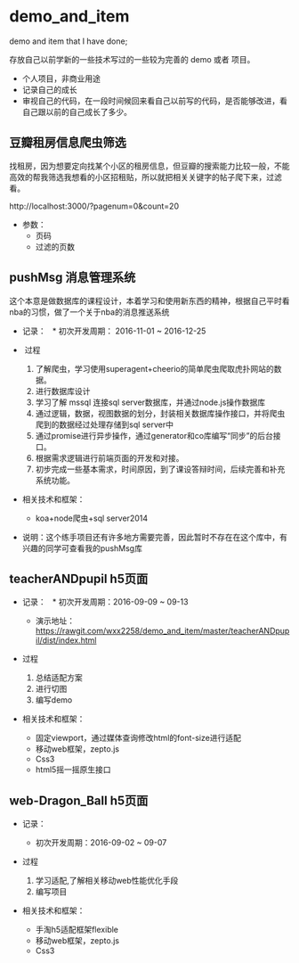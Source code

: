 # demo_and_item
demo and item that I have done;

存放自己以前学新的一些技术写过的一些较为完善的 demo 或者 项目。
* 个人项目，非商业用途
* 记录自己的成长
* 审视自己的代码，在一段时间候回来看自己以前写的代码，是否能够改进，看自己跟以前的自己成长了多少。

## 豆瓣租房信息爬虫筛选
找租房，因为想要定向找某个小区的租房信息，但豆瓣的搜索能力比较一般，不能高效的帮我筛选我想看的小区招租贴，所以就把相关关键字的帖子爬下来，过滤看。

http://localhost:3000/?pagenum=0&count=20
* 参数：
	* 页码
	* 过滤的页数

## pushMsg 消息管理系统
这个本意是做数据库的课程设计，本着学习和使用新东西的精神，根据自己平时看nba的习惯，做了一个关于nba的消息推送系统
* 记录：
  	* 初次开发周期： 2016-11-01 ~ 2016-12-25
 
*  过程
	1. 了解爬虫，学习使用superagent+cheerio的简单爬虫爬取虎扑网站的数据。
	2. 进行数据库设计
	3. 学习了解 mssql 连接sql server数据库，并通过node.js操作数据库
	4. 通过逻辑，数据，视图数据的划分，封装相关数据库操作接口，并将爬虫爬到的数据经过处理存储到sql server中
	5. 通过promise进行异步操作，通过generator和co库编写“同步”的后台接口。
	6. 根据需求逻辑进行前端页面的开发和对接。
	7. 初步完成一些基本需求，时间原因，到了课设答辩时间，后续完善和补充系统功能。

* 相关技术和框架：  
  	* koa+node爬虫+sql server2014
  
* 说明：这个练手项目还有许多地方需要完善，因此暂时不存在在这个库中，有兴趣的同学可查看我的pushMsg库
  
## teacherANDpupil h5页面
* 记录：
  	* 初次开发周期：2016-09-09 ~ 09-13
	* 演示地址：https://rawgit.com/wxx2258/demo_and_item/master/teacherANDpupil/dist/index.html
* 过程
	1. 总结适配方案
	2. 进行切图
	3. 编写demo

* 相关技术和框架：
	* 固定viewport，通过媒体查询修改html的font-size进行适配
	* 移动web框架，zepto.js
  	* Css3
	* html5摇一摇原生接口
  
## web-Dragon_Ball h5页面
* 记录：
	* 初次开发周期：2016-09-02 ~ 09-07 

* 过程
	1. 学习适配,了解相关移动web性能优化手段
	2. 编写项目
* 相关技术和框架：
	* 手淘h5适配框架flexible
	* 移动web框架，zepto.js
	* Css3

